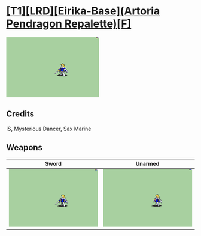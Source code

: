 # [\[T1\]\[LRD\]\[Eirika-Base\]\(Artoria Pendragon Repalette\)\[F\]](../%5BT1%5D%5BLRD%5D%5BEirika-Base%5D(Artoria%20Pendragon%20Repalette)%5BF%5D)

<img src="./1.%20Sword/Sword_000.png" alt="[T1][LRD][Eirika-Base](Artoria Pendragon Repalette)[F] standing" />

## Credits

IS, Mysterious Dancer, Sax Marine

## Weapons


|Sword |Unarmed |
|  :---: | :---: |
| <img alt="Sword animation" src="./1.%20Sword/Sword.gif" /> | <img alt="Unarmed animation" src="./8.%20Unarmed/Unarmed.gif" /> |
